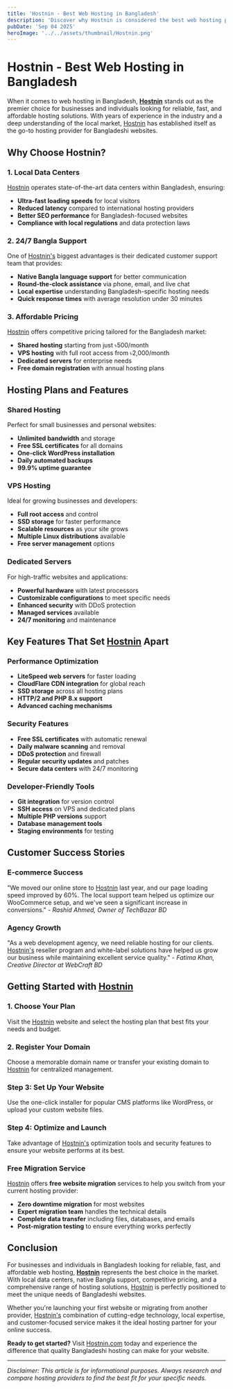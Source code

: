 ```yaml
---
title: 'Hostnin - Best Web Hosting in Bangladesh'
description: 'Discover why Hostnin is considered the best web hosting provider in Bangladesh, offering reliable, fast, and affordable hosting solutions for businesses and individuals.'
pubDate: 'Sep 04 2025'
heroImage: '../../assets/thumbnail/Hostnin.png'
---
```


# Hostnin - Best Web Hosting in Bangladesh

When it comes to web hosting in Bangladesh, **[Hostnin](https://my.hostnin.com/aff.php?aff=700)** stands out as the premier choice for businesses and individuals looking for reliable, fast, and affordable hosting solutions. With years of experience in the industry and a deep understanding of the local market, [Hostnin](https://my.hostnin.com/aff.php?aff=700) has established itself as the go-to hosting provider for Bangladeshi websites.

## Why Choose Hostnin?

### 1. Local Data Centers
[Hostnin](https://my.hostnin.com/aff.php?aff=700) operates state-of-the-art data centers within Bangladesh, ensuring:
- **Ultra-fast loading speeds** for local visitors
- **Reduced latency** compared to international hosting providers
- **Better SEO performance** for Bangladesh-focused websites
- **Compliance with local regulations** and data protection laws

### 2. 24/7 Bangla Support
One of [Hostnin's](https://my.hostnin.com/aff.php?aff=700) biggest advantages is their dedicated customer support team that provides:
- **Native Bangla language support** for better communication
- **Round-the-clock assistance** via phone, email, and live chat
- **Local expertise** understanding Bangladesh-specific hosting needs
- **Quick response times** with average resolution under 30 minutes

### 3. Affordable Pricing
[Hostnin](https://my.hostnin.com/aff.php?aff=700) offers competitive pricing tailored for the Bangladesh market:
- **Shared hosting** starting from just ৳500/month
- **VPS hosting** with full root access from ৳2,000/month
- **Dedicated servers** for enterprise needs
- **Free domain registration** with annual hosting plans

## Hosting Plans and Features

### Shared Hosting
Perfect for small businesses and personal websites:
- **Unlimited bandwidth** and storage
- **Free SSL certificates** for all domains
- **One-click WordPress installation**
- **Daily automated backups**
- **99.9% uptime guarantee**

### VPS Hosting
Ideal for growing businesses and developers:
- **Full root access** and control
- **SSD storage** for faster performance
- **Scalable resources** as your site grows
- **Multiple Linux distributions** available
- **Free server management** options

### Dedicated Servers
For high-traffic websites and applications:
- **Powerful hardware** with latest processors
- **Customizable configurations** to meet specific needs
- **Enhanced security** with DDoS protection
- **Managed services** available
- **24/7 monitoring** and maintenance

## Key Features That Set [Hostnin](https://my.hostnin.com/aff.php?aff=700) Apart

### Performance Optimization
- **LiteSpeed web servers** for faster loading
- **CloudFlare CDN integration** for global reach
- **SSD storage** across all hosting plans
- **HTTP/2 and PHP 8.x support**
- **Advanced caching mechanisms**

### Security Features
- **Free SSL certificates** with automatic renewal
- **Daily malware scanning** and removal
- **DDoS protection** and firewall
- **Regular security updates** and patches
- **Secure data centers** with 24/7 monitoring

### Developer-Friendly Tools
- **Git integration** for version control
- **SSH access** on VPS and dedicated plans
- **Multiple PHP versions** support
- **Database management tools**
- **Staging environments** for testing

## Customer Success Stories

### E-commerce Success
"We moved our online store to [Hostnin](https://my.hostnin.com/aff.php?aff=700) last year, and our page loading speed improved by 60%. The local support team helped us optimize our WooCommerce setup, and we've seen a significant increase in conversions." - *Rashid Ahmed, Owner of TechBazar BD*

### Agency Growth
"As a web development agency, we need reliable hosting for our clients. [Hostnin's](https://my.hostnin.com/aff.php?aff=700) reseller program and white-label solutions have helped us grow our business while maintaining excellent service quality." - *Fatima Khan, Creative Director at WebCraft BD*

## Getting Started with [Hostnin](https://my.hostnin.com/aff.php?aff=700)

### 1. Choose Your Plan
Visit the [Hostnin](https://my.hostnin.com/aff.php?aff=700) website and select the hosting plan that best fits your needs and budget.

### 2. Register Your Domain
Choose a memorable domain name or transfer your existing domain to [Hostnin](https://my.hostnin.com/aff.php?aff=700) for centralized management.

### Step 3: Set Up Your Website
Use the one-click installer for popular CMS platforms like WordPress, or upload your custom website files.

### Step 4: Optimize and Launch
Take advantage of [Hostnin's](https://my.hostnin.com/aff.php?aff=700) optimization tools and security features to ensure your website performs at its best.

### Free Migration Service

[Hostnin](https://my.hostnin.com/aff.php?aff=700) offers **free website migration** services to help you switch from your current hosting provider:
- **Zero downtime migration** for most websites
- **Expert migration team** handles the technical details
- **Complete data transfer** including files, databases, and emails
- **Post-migration testing** to ensure everything works perfectly

## Conclusion

For businesses and individuals in Bangladesh looking for reliable, fast, and affordable web hosting, **[Hostnin](https://my.hostnin.com/aff.php?aff=700)** represents the best choice in the market. With local data centers, native Bangla support, competitive pricing, and a comprehensive range of hosting solutions, [Hostnin](https://my.hostnin.com/aff.php?aff=700) is perfectly positioned to meet the unique needs of Bangladeshi websites.

Whether you're launching your first website or migrating from another provider, [Hostnin's](https://my.hostnin.com/aff.php?aff=700) combination of cutting-edge technology, local expertise, and customer-focused service makes it the ideal hosting partner for your online success.

**Ready to get started?** Visit [Hostnin.com](https://my.hostnin.com/aff.php?aff=700) today and experience the difference that quality Bangladeshi hosting can make for your website.

---

*Disclaimer: This article is for informational purposes. Always research and compare hosting providers to find the best fit for your specific needs.*
